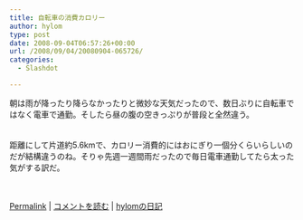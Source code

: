 ```yaml
---
title: 自転車の消費カロリー
author: hylom
type: post
date: 2008-09-04T06:57:26+00:00
url: /2008/09/04/20080904-065726/
categories:
  - Slashdot

---
```

朝は雨が降ったり降らなかったりと微妙な天気だったので、数日ぶりに自転車ではなく電車で通勤。そしたら昼の腹の空きっぷりが普段と全然違う。  
</br>   
距離にして片道約5.6kmで、カロリー消費的にはおにぎり一個分くらいらしいのだが結構違うのね。そりゃ先週一週間雨だったので毎日電車通勤してたら太った気がする訳だ。</br>  
</br> 

   [Permalink][1] |    [コメントを読む][2] |    [hylomの日記][3] 

</br>

 [1]: http://slashdot.jp/~hylom/journal/451217
 [2]: http://slashdot.jp/~hylom/journal/451217#acomments
 [3]: http://slashdot.jp/~hylom/journal/
